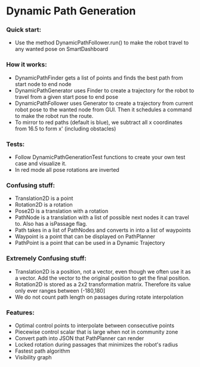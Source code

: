 # Dynamic Path Generation
### Quick start:
* Use the method DynamicPathFollower.run() to make the robot travel to any wanted pose on SmartDashboard
### How it works:
* DynamicPathFinder gets a list of points and finds the best path from start node to end node
* DynamicPathGenerator uses Finder to create a trajectory for the robot to travel from a given start pose to end pose
* DynamicPathFollower uses Generator to create a trajectory from current robot pose to the wanted node from GUI. Then it schedules a command to make the robot run the route.
* To mirror to red paths (default is blue), we subtract all x coordinates from 16.5 to form x' (including obstacles)
### Tests:
* Follow DynamicPathGenerationTest functions to create your own test case and visualize it.
* In red mode all pose rotations are inverted
### Confusing stuff:
* Translation2D is a point
* Rotation2D is a rotation
* Pose2D is a translation with a rotation
* PathNode is a translation with a list of possible next nodes it can travel to. Also has a isPassage flag.
* Path takes in a list of PathNodes and converts in into a list of waypoints
* Waypoint is a point that can be displayed on PathPlanner
* PathPoint is a point that can be used in a Dynamic Trajectory
### Extremely Confusing stuff:
* Translation2D is a position, not a vector, even though we often use it as a vector. Add the vector to the original position to get the final position.
* Rotation2D is stored as a 2x2 transformation matrix. Therefore its value only ever ranges between (-180,180]
* We do not count path length on passages during rotate interpolation
### Features:
* Optimal control points to interpolate between consecutive points
* Piecewise control scalar that is large when not in community zone
* Convert path into JSON that PathPlanner can render
* Locked rotation during passages that minimizes the robot's radius
* Fastest path algorithm
* Visibility graph
